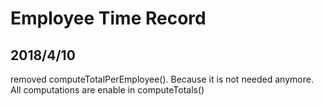 # Employee Time Record
<h2> 2018/4/10 </h2>
<p>removed computeTotalPerEmployee().
Because it is not needed anymore.<br>
All computations are enable in computeTotals()</p>